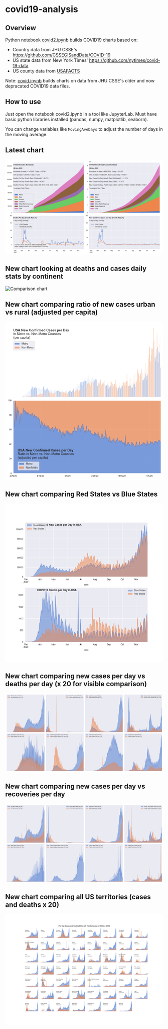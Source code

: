 # covid19-analysis

## Overview
Python notebook [covid2.ipynb](https://github.com/danlaw/covid19-analysis/blob/master/covid2.ipynb) builds COVID19 charts based on:
* Country data from JHU CSSE's https://github.com/CSSEGISandData/COVID-19
* US state data from New York Times' https://github.com/nytimes/covid-19-data
* US county data from [USAFACTS](https://usafacts.org/visualizations/coronavirus-covid-19-spread-map/)

Note: [covid.ipynb](https://github.com/danlaw/covid19-analysis/blob/master/covid.ipynb) builds charts on data from JHU CSSE's older and now depracated COVID19 data files.

## How to use
Just open the notebook covid2.ipynb in a tool like JupyterLab. Must have basic python libraries installed (pandas, numpy, matplotlib, seaborn).

You can change variables like ``MovingAveDays`` to adjust the number of days in the moving average.

## Latest chart
![Latest chart](charts/20201126-covid19-chart.png)

## New chart looking at deaths and cases daily stats by continent
![Comparison chart](charts/20201126-covid20-chart-perday.png)

## New chart comparing ratio of new cases urban vs rural (adjusted per capita)
![Urban rural per capita chart](charts/20201126-US-counties-urban-vs-rural-per-capita.png)

## New chart comparing Red States vs Blue States
![Red vs Blue chart](charts/20201126-compare-daily-red-vs-blue-states.png)

## New chart comparing new cases per day vs deaths per day (x 20 for visible comparison)
![Comparison chart](charts/20201126-comparison-chart.png)

## New chart comparing new cases per day vs recoveries per day
![Recovery chart](charts/20201126-comparison-recovery-chart.png)

## New chart comparing all US territories (cases and deaths x 20)
![Territories chart](charts/20201126-compare-US-territories.png)

